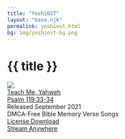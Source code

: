 ```yaml
---
title: "YoshiOST"
layout: "base.njk"
permalink: yoshiost.html
bg: img/yoshiost-bg.png
---
```

<h1 class="ui center aligned header">{{ title }}</h1>
<div class="ui centered card">
        <a class="image" href="https://share.amuse.io/track/yoshiost-teach-me-yahweh-psalm-11933-34">
          <img src="https://lh3.googleusercontent.com/pw/AM-JKLVTzlGVXpPDnkz1RELsgDRjmN6-kL48t5JZpRrsDwvW3w4UWMn6HcMCQ73hMOEUDlLSDQszjihcG4IxyAl7DMNkCv6ESIJzMHWyE1pmhiRn07zN1nuPJAzPBMeD7imcjHPFSOgerG-3zArx8Zw_N18_=s977-no">
        </a>
        <div class="content">
          <a class="header" href="https://share.amuse.io/track/yoshiost-teach-me-yahweh-psalm-11933-34">Teach Me, Yahweh <br>Psalm 119:33-34</a>
          <div class="meta">
            <span class="date">Released September 2021</span>
          </div>
          <div class="description">
            DMCA-Free Bible Memory Verse Songs
          </div>
        </div>
        <div class="extra content">
          <a href="https://mega.nz/file/lgpGkCSJ#m-eqbwKPBFM8fCIwArwX8ME3YFH0Z0umVv0n8k6o8cQ">
            <span class="left floated docu">
              <i class="red file signature icon"></i>
              <span class="ui red text">License</span>
            </span>
          </a>
          <a href="https://mega.nz/folder/1s5i3bQB#CjXM7IKkEjIGfwmp9bMvOw">
            <span class="right floated save">
              <i class="blue save icon"></i>
              <span class="ui blue text">Download</span>
            </span>
          </a>
        </div>
        <a href="https://share.amuse.io/track/yoshiost-teach-me-yahweh-psalm-11933-34">
          <div class="ui fluid animated green fade button" tabindex="0">
            <div class="visible content"><div class="ui container"><i class="file play icon"></i></div></div>
            <div class="hidden content"><div class="ui container">Stream Anywhere</div></div>
          </div>
        </a>
        </div>
